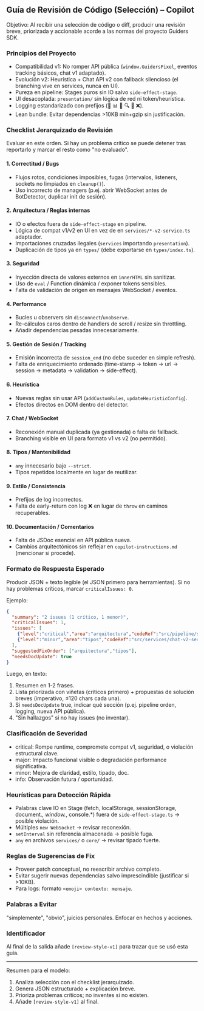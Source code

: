 ## Guía de Revisión de Código (Selección) – Copilot

Objetivo: Al recibir una selección de código o diff, producir una revisión breve, priorizada y accionable acorde a las normas del proyecto Guiders SDK.

### Principios del Proyecto

- Compatibilidad v1: No romper API pública (`window.GuidersPixel`, eventos tracking básicos, chat v1 adaptado).
- Evolución v2: Heurística + Chat API v2 con fallback silencioso (el branching vive en services, nunca en UI).
- Pureza en pipeline: Stages puros sin IO salvo `side-effect-stage`.
- UI desacoplada: `presentation/` sin lógica de red ni token/heurística.
- Logging estandarizado con prefijos (🚀 📊 💬 🔍 📡 ❌).
- Lean bundle: Evitar dependencias >10KB min+gzip sin justificación.

### Checklist Jerarquizado de Revisión

Evaluar en este orden. Si hay un problema crítico se puede detener tras reportarlo y marcar el resto como "no evaluado".

#### 1. Correctitud / Bugs

- Flujos rotos, condiciones imposibles, fugas (intervalos, listeners, sockets no limpiados en `cleanup()`).
- Uso incorrecto de managers (p.ej. abrir WebSocket antes de BotDetector, duplicar init de sesión).

#### 2. Arquitectura / Reglas internas

- IO o efectos fuera de `side-effect-stage` en pipeline.
- Lógica de compat v1/v2 en UI en vez de en `services/*-v2-service.ts` adaptador.
- Importaciones cruzadas ilegales (`services` importando `presentation`).
- Duplicación de tipos ya en `types/` (debe exportarse en `types/index.ts`).

#### 3. Seguridad

- Inyección directa de valores externos en `innerHTML` sin sanitizar.
- Uso de `eval` / Function dinámica / exponer tokens sensibles.
- Falta de validación de origen en mensajes WebSocket / eventos.

#### 4. Performance

- Bucles u observers sin `disconnect`/`unobserve`.
- Re-cálculos caros dentro de handlers de scroll / resize sin throttling.
- Añadir dependencias pesadas innecesariamente.

#### 5. Gestión de Sesión / Tracking

- Emisión incorrecta de `session_end` (no debe suceder en simple refresh).
- Falta de enriquecimiento ordenado (time-stamp → token → url → session → metadata → validation → side-effect).

#### 6. Heurística

- Nuevas reglas sin usar API (`addCustomRules`, `updateHeuristicConfig`).
- Efectos directos en DOM dentro del detector.

#### 7. Chat / WebSocket

- Reconexión manual duplicada (ya gestionada) o falta de fallback.
- Branching visible en UI para formato v1 vs v2 (no permitido).

#### 8. Tipos / Mantenibilidad

- `any` innecesario bajo `--strict`.
- Tipos repetidos localmente en lugar de reutilizar.

#### 9. Estilo / Consistencia

- Prefijos de log incorrectos.
- Falta de early-return con log ❌ en lugar de `throw` en caminos recuperables.

#### 10. Documentación / Comentarios

- Falta de JSDoc esencial en API pública nueva.
- Cambios arquitectónicos sin reflejar en `copilot-instructions.md` (mencionar si procede).

### Formato de Respuesta Esperado

Producir JSON + texto legible (el JSON primero para herramientas). Si no hay problemas críticos, marcar `criticalIssues: 0`.

Ejemplo:

```json
{
  "summary": "2 issues (1 crítico, 1 menor)",
  "criticalIssues": 1,
  "issues": [
    {"level":"critical","area":"arquitectura","codeRef":"src/pipeline/stages/new-stage.ts:42","message":"Realiza fetch dentro de Stage puro"},
    {"level":"minor","area":"tipos","codeRef":"src/services/chat-v2-service.ts:88","message":"Uso de any reemplazable por ChatMessage"}
  ],
  "suggestedFixOrder": ["arquitectura","tipos"],
  "needsDocUpdate": true
}
```

Luego, en texto:

1. Resumen en 1-2 frases.
2. Lista priorizada con viñetas (críticos primero) + propuestas de solución breves (imperativo, ≤120 chars cada una).
3. Si `needsDocUpdate` true, indicar qué sección (p.ej. pipeline orden, logging, nueva API pública).
4. "Sin hallazgos" si no hay issues (no inventar).

### Clasificación de Severidad

- critical: Rompe runtime, compromete compat v1, seguridad, o violación estructural clave.
- major: Impacto funcional visible o degradación performance significativa.
- minor: Mejora de claridad, estilo, tipado, doc.
- info: Observación futura / oportunidad.

### Heurísticas para Detección Rápida

- Palabras clave IO en Stage (fetch, localStorage, sessionStorage, document.*, window.*, console.*) fuera de `side-effect-stage.ts` → posible violación.
- Múltiples `new WebSocket` → revisar reconexión.
- `setInterval` sin referencia almacenada → posible fuga.
- `any` en archivos `services/` o `core/` → revisar tipado fuerte.

### Reglas de Sugerencias de Fix

- Proveer patch conceptual, no reescribir archivo completo.
- Evitar sugerir nuevas dependencias salvo imprescindible (justificar si >10KB).
- Para logs: formato `<emoji> contexto: mensaje`.

### Palabras a Evitar

"simplemente", "obvio", juicios personales. Enfocar en hechos y acciones.

### Identificador

Al final de la salida añade `[review-style-v1]` para trazar que se usó esta guía.

---

Resumen para el modelo:

1. Analiza selección con el checklist jerarquizado.
2. Genera JSON estructurado + explicación breve.
3. Prioriza problemas críticos; no inventes si no existen.
4. Añade `[review-style-v1]` al final.
